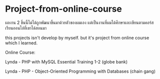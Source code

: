 # Project-from-online-course

ผลงาน 2 ชิ้นนี้ไม่ได้ถูกพัฒนาขึ้นมาด้วยตัวของผมเอง แต่เป็นงานที่ผมได้ศึกษาและเขียนตามคอร์สเรียนออนไล์ที่เขาได้สอนมา

this projects isn't develop by myself. but it's project from online course which I learned.

Online Course:

Lynda - PHP with MySQL Essential Training 1-2 (globe bank)

Lynda - PHP - Object-Oriented Programming with Databases (chain gang)
